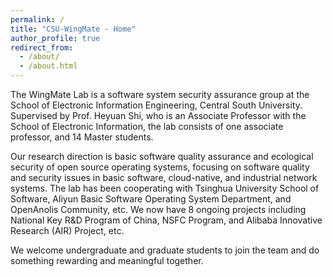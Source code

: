 ```yaml
---
permalink: /
title: "CSU-WingMate - Home"
author_profile: true
redirect_from: 
  - /about/
  - /about.html
---
```


The WingMate Lab is a software system security assurance group at the School of Electronic Information Engineering, Central South University.
Supervised by Prof. Heyuan Shi, who is an Associate Professor with the School of Electronic Information, the lab consists of one associate professor, and 14 Master students.

Our research direction is basic software quality assurance and ecological security of open source operating systems, focusing on software quality and security issues in basic software, cloud-native, and industrial network systems.
The lab has been cooperating with Tsinghua University School of Software, Aliyun Basic Software Operating System Department, and OpenAnolis Community, etc.
We now have 8 ongoing projects including National Key R&D Program of China, NSFC Program, and Alibaba Innovative Research (AIR) Project, etc.

We welcome undergraduate and graduate students to join the team and do something rewarding and meaningful together.

